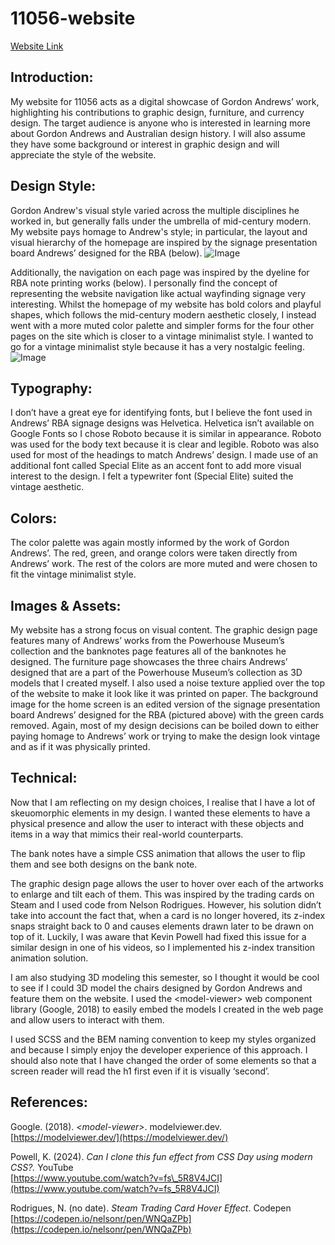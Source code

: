 # 11056-website
[Website Link](https://aps-x.github.io/11056-website/index.html)

## **Introduction:**

My website for 11056 acts as a digital showcase of Gordon Andrews’ work, highlighting his contributions to graphic design, furniture, and currency design. The target audience is anyone who is interested in learning more about Gordon Andrews and Australian design history. I will also assume they have some background or interest in graphic design and will appreciate the style of the website.

## **Design Style:**

Gordon Andrew's visual style varied across the multiple disciplines he worked in, but generally falls under the umbrella of mid-century modern. My website pays homage to Andrew's style; in particular, the layout and visual hierarchy of the homepage are inspired by the signage presentation board Andrews’ designed for the RBA (below).
![Image](https://github.com/user-attachments/assets/5a752c1f-6da0-41d7-9154-cb5ea9b5f5bd)

Additionally, the navigation on each page was inspired by the dyeline for RBA note printing works (below). I personally find the concept of representing the website navigation like actual wayfinding signage very interesting. Whilst the homepage of my website has bold colors and playful shapes, which follows the mid-century modern aesthetic closely, I instead went with a more muted color palette and simpler forms for the four other pages on the site which is closer to a vintage minimalist style. I wanted to go for a vintage minimalist style because it has a very nostalgic feeling.
![Image](https://github.com/user-attachments/assets/de8fc597-2a62-4ea7-895d-81ffbc1a360a)

## **Typography:**

I don’t have a great eye for identifying fonts, but I believe the font used in Andrews’ RBA signage designs was Helvetica. Helvetica isn’t available on Google Fonts so I chose Roboto because it is similar in appearance. Roboto was used for the body text because it is clear and legible. Roboto was also used for most of the headings to match Andrews’ design. I made use of an additional font called Special Elite as an accent font to add more visual interest to the design. I felt a typewriter font (Special Elite) suited the vintage aesthetic.

## **Colors:**

The color palette was again mostly informed by the work of Gordon Andrews’. The red, green, and orange colors were taken directly from Andrews’ work. The rest of the colors are more muted and were chosen to fit the vintage minimalist style.

## **Images & Assets:** 

My website has a strong focus on visual content. The graphic design page features many of Andrews’ works from the Powerhouse Museum’s collection and the banknotes page features all of the banknotes he designed. The furniture page showcases the three chairs Andrews’ designed that are a part of the Powerhouse Museum’s collection as 3D models that I created myself. I also used a noise texture applied over the top of the website to make it look like it was printed on paper. The background image for the home screen is an edited version of the signage presentation board Andrews’ designed for the RBA (pictured above) with the green cards removed. Again, most of my design decisions can be boiled down to either paying homage to Andrews’ work or trying to make the design look vintage and as if it was physically printed.

## **Technical:**

Now that I am reflecting on my design choices, I realise that I have a lot of skeuomorphic elements in my design. I wanted these elements to have a physical presence and allow the user to interact with these objects and items in a way that mimics their real-world counterparts.

The bank notes have a simple CSS animation that allows the user to flip them and see both designs on the bank note.

The graphic design page allows the user to hover over each of the artworks to enlarge and tilt each of them. This was inspired by the trading cards on Steam and I used code from Nelson Rodrigues. However, his solution didn’t take into account the fact that, when a card is no longer hovered, its z-index snaps straight back to 0 and causes elements drawn later to be drawn on top of it. Luckily, I was aware that Kevin Powell had fixed this issue for a similar design in one of his videos, so I implemented his z-index transition animation solution.

I am also studying 3D modeling this semester, so I thought it would be cool to see if I could 3D model the chairs designed by Gordon Andrews and feature them on the website. I used the \<model-viewer\> web component library (Google, 2018\) to easily embed the models I created in the web page and allow users to interact with them.

I used SCSS and the BEM naming convention to keep my styles organized and because I simply enjoy the developer experience of this approach. I should also note that I have changed the order of some elements so that a screen reader will read the h1 first even if it is visually ‘second’.

## **References:**

Google. (2018). *\<model-viewer\>*. modelviewer.dev. [https://modelviewer.dev/](https://modelviewer.dev/)

Powell, K. (2024). *Can I clone this fun effect from CSS Day using modern CSS?.* YouTube  
[https://www.youtube.com/watch?v=fs\_5R8V4JCI](https://www.youtube.com/watch?v=fs_5R8V4JCI)

Rodrigues, N. (no date). *Steam Trading Card Hover Effect*. Codepen  
[https://codepen.io/nelsonr/pen/WNQaZPb](https://codepen.io/nelsonr/pen/WNQaZPb)  
